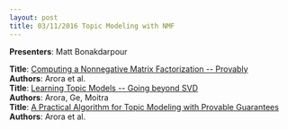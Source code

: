 ```yaml
---
layout: post
title: 03/11/2016 Topic Modeling with NMF
---
```

**Presenters**: Matt Bonakdarpour  

**Title**: [Computing a Nonnegative Matrix Factorization -- Provably](http://arxiv.org/abs/1111.0952)  
**Authors**: Arora et al.  
**Title**: [Learning Topic Models -- Going beyond SVD](http://arxiv.org/abs/1204.1956)  
**Authors**: Arora, Ge, Moitra  
**Title**: [A Practical Algorithm for Topic Modeling with Provable Guarantees](http://arxiv.org/abs/1212.4777)  
**Authors**: Arora et al.  

